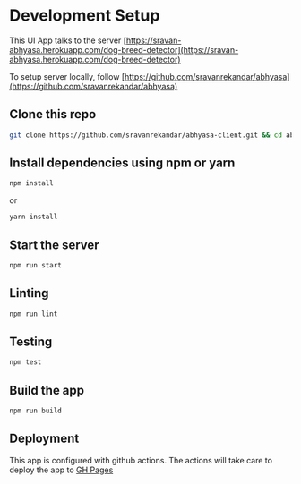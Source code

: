 # Development Setup

This UI App talks to the server [https://sravan-abhyasa.herokuapp.com/dog-breed-detector](https://sravan-abhyasa.herokuapp.com/dog-breed-detector)

To setup server locally, follow [https://github.com/sravanrekandar/abhyasa](https://github.com/sravanrekandar/abhyasa)

## Clone this repo

  ```bash
  git clone https://github.com/sravanrekandar/abhyasa-client.git && cd abhyasa-client
  ```

## Install dependencies using npm or yarn

```bash
npm install
```

or

```bash
yarn install
```

## Start the server

```bash
npm run start
```

## Linting

```bash
npm run lint
```

## Testing

```bash
npm test
```

## Build the app

```bash
npm run build
```

## Deployment

This app is configured with github actions. The actions will take care to deploy the app to [GH Pages](https://pages.github.com)
